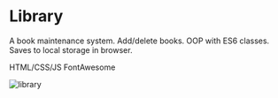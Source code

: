# Library


A book maintenance system. Add/delete books. OOP with ES6 classes. Saves to local storage in browser.

HTML/CSS/JS
FontAwesome

![library](https://user-images.githubusercontent.com/22460957/114494240-a306a280-9be1-11eb-93de-2979aa890e6c.png)


